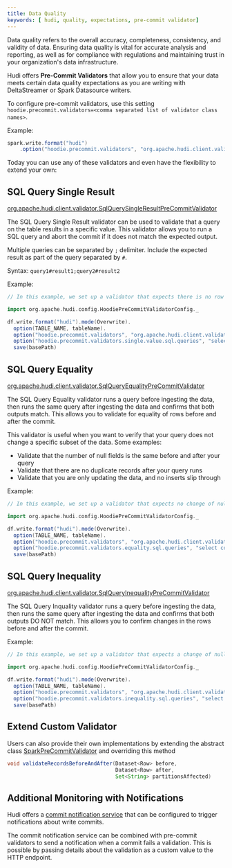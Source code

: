 ```yaml
---
title: Data Quality
keywords: [ hudi, quality, expectations, pre-commit validator]
---
```


Data quality refers to the overall accuracy, completeness, consistency, and validity of data. Ensuring data quality is vital for accurate analysis and reporting, as well as for compliance with regulations and maintaining trust in your organization's data infrastructure.

Hudi offers **Pre-Commit Validators** that allow you to ensure that your data meets certain data quality expectations as you are writing with DeltaStreamer or Spark Datasource writers.

To configure pre-commit validators, use this setting `hoodie.precommit.validators=<comma separated list of validator class names>`.

Example:
```scala
spark.write.format("hudi")
    .option("hoodie.precommit.validators", "org.apache.hudi.client.validator.SqlQueryEqualityPreCommitValidator")
```

Today you can use any of these validators and even have the flexibility to extend your own:

## SQL Query Single Result
[org.apache.hudi.client.validator.SqlQuerySingleResultPreCommitValidator](https://github.com/apache/hudi/blob/bf5a52e51bbeaa089995335a0a4c55884792e505/hudi-client/hudi-spark-client/src/main/java/org/apache/hudi/client/validator/SqlQuerySingleResultPreCommitValidator.java)

The SQL Query Single Result validator can be used to validate that a query on the table results in a specific value. This validator allows you to run a SQL query and abort the commit if it does not match the expected output.

Multiple queries can be separated by `;` delimiter. Include the expected result as part of the query separated by `#`.

Syntax: `query1#result1;query2#result2`

Example:
```scala
// In this example, we set up a validator that expects there is no row with `col` column as `null`

import org.apache.hudi.config.HoodiePreCommitValidatorConfig._

df.write.format("hudi").mode(Overwrite).
  option(TABLE_NAME, tableName).
  option("hoodie.precommit.validators", "org.apache.hudi.client.validator.SqlQuerySingleResultPreCommitValidator").
  option("hoodie.precommit.validators.single.value.sql.queries", "select count(*) from <TABLE_NAME> where col=null#0").
  save(basePath)
```

## SQL Query Equality
[org.apache.hudi.client.validator.SqlQueryEqualityPreCommitValidator](https://github.com/apache/hudi/blob/bf5a52e51bbeaa089995335a0a4c55884792e505/hudi-client/hudi-spark-client/src/main/java/org/apache/hudi/client/validator/SqlQueryEqualityPreCommitValidator.java)

The SQL Query Equality validator runs a query before ingesting the data, then runs the same query after ingesting the data and confirms that both outputs match. This allows you to validate for equality of rows before and after the commit.

This validator is useful when you want to verify that your query does not change a specific subset of the data. Some examples:
- Validate that the number of null fields is the same before and after your query
- Validate that there are no duplicate records after your query runs
- Validate that you are only updating the data, and no inserts slip through

Example:
```scala
// In this example, we set up a validator that expects no change of null rows with the new commit

import org.apache.hudi.config.HoodiePreCommitValidatorConfig._

df.write.format("hudi").mode(Overwrite).
  option(TABLE_NAME, tableName).
  option("hoodie.precommit.validators", "org.apache.hudi.client.validator.SqlQueryEqualityPreCommitValidator").
  option("hoodie.precommit.validators.equality.sql.queries", "select count(*) from <TABLE_NAME> where col=null").
  save(basePath)
```

## SQL Query Inequality
[org.apache.hudi.client.validator.SqlQueryInequalityPreCommitValidator](https://github.com/apache/hudi/blob/bf5a52e51bbeaa089995335a0a4c55884792e505/hudi-client/hudi-spark-client/src/main/java/org/apache/hudi/client/validator/SqlQueryInequalityPreCommitValidator.java)

The SQL Query Inquality validator runs a query before ingesting the data, then runs the same query after ingesting the data and confirms that both outputs DO NOT match. This allows you to confirm changes in the rows before and after the commit.

Example:
```scala
// In this example, we set up a validator that expects a change of null rows with the new commit

import org.apache.hudi.config.HoodiePreCommitValidatorConfig._

df.write.format("hudi").mode(Overwrite).
  option(TABLE_NAME, tableName).
  option("hoodie.precommit.validators", "org.apache.hudi.client.validator.SqlQueryInequalityPreCommitValidator").
  option("hoodie.precommit.validators.inequality.sql.queries", "select count(*) from <TABLE_NAME> where col=null").
  save(basePath)
```

## Extend Custom Validator 
Users can also provide their own implementations by extending the abstract class [SparkPreCommitValidator](https://github.com/apache/hudi/blob/bf5a52e51bbeaa089995335a0a4c55884792e505/hudi-client/hudi-spark-client/src/main/java/org/apache/hudi/client/validator/SparkPreCommitValidator.java)
and overriding this method

```java
void validateRecordsBeforeAndAfter(Dataset<Row> before, 
                                   Dataset<Row> after, 
                                   Set<String> partitionsAffected)
```

## Additional Monitoring with Notifications
Hudi offers a [commit notification service](https://hudi.apache.org/docs/next/writing_data/#commit-notifications) that can be configured to trigger notifications about write commits.

The commit notification service can be combined with pre-commit validators to send a notification when a commit fails a validation. This is possible by passing details about the validation as a custom value to the HTTP endpoint.
